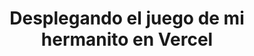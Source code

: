 ---
title: 'Desplegando el juego de mi hermanito en Vercel'
technology: 'Cloud'
description: 'WhatsApp con AI'
pubDate: 'Jul 27 2024'
heroImage: '/programacion.png'
---